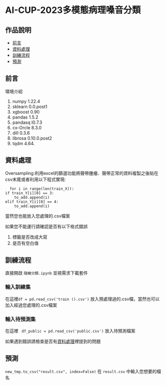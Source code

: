 
# AI-CUP-2023多模態病理嗓音分類
## 作品說明
* [前言](#前言)
* [資料處理](#資料處理)
* [訓練流程](#訓練流程)
* [預測](#預測)

前言
------
環境介紹
1. numpy  1.22.4 
2. sklearn  0.0.post1 
3. xgboost 0.90
4. pandas 1.5.2 
5. pandasq l0.7.3
6. cx-Orcle 8.3.0 
7. dill  0.3.6
8.  librosa 0.10.0.post2 
9.  tqdm  4.64. 

資料處理
------
Oversampling:利用excel的篩選功能將聲帶腫瘤、聲帶正常的資料複製之後貼在csv末尾或者利用以下程式實現:

      for i in range(len(train_X)):
    if train_Y[i][0] == 3:
        to_add.append(i)
    elif train_Y[i][0] == 4:
        to_add.append(i)
當然您也能放入您處理的.csv檔案

如果您不能運行請確認是否有以下格式錯誤
1. 標籤是否改成大寫
2. 是否有空白值

訓練流程
-------
直接開啟 `隨機分類.ipynb` 並視需求下載套件
### 輸入訓練集

在這裡`df = pd.read_csv('train ().csv')` 放入預處理過的.csv檔，當然也可以加入經過您處理的.csv檔案

### 輸入待預測集
在這裡 ` df_public = pd.read_csv('public.csv')` 放入待預測檔案

如果遇到錯誤請檢查是否有[資料處理](#資料處理)裡提到的問題

預測
------
`new_tmp.to_csv("result.csv", index=False)` 在 `result.csv` 中輸入您想要的檔名


